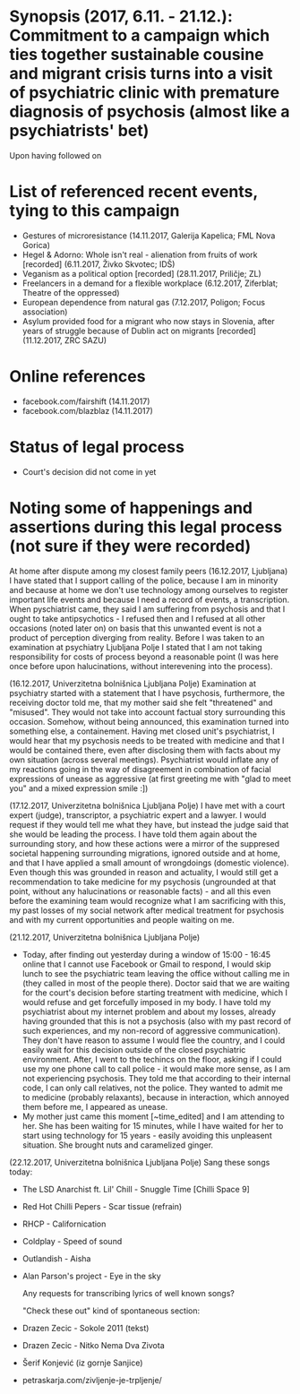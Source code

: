 # Synopsis (2017, 6.11. - 21.12.): Commitment to a campaign which ties together sustainable cousine and migrant crisis turns into a visit of psychiatric clinic with premature diagnosis of psychosis (almost like a psychiatrists' bet)

Upon having followed on 

# List of referenced recent events, tying to this campaign
- Gestures of microresistance (14.11.2017, Galerija Kapelica; FML Nova Gorica)
- Hegel & Adorno: Whole isn't real - alienation from fruits of work [recorded] (6.11.2017, Živko Skvotec; IDŠ)
- Veganism as a political option [recorded] (28.11.2017, Priličje; ZL) 
- Freelancers in a demand for a flexible workplace (6.12.2017, Ziferblat; Theatre of the oppressed)
- European dependence from natural gas (7.12.2017, Poligon; Focus association)
- Asylum provided food for a migrant who now stays in Slovenia, after years of struggle because of Dublin act on migrants [recorded] (11.12.2017, ZRC SAZU)

# Online references
- facebook.com/fairshift (14.11.2017)
- facebook.com/blazblaz (14.11.2017)

# Status of legal process
- Court's decision did not come in yet

# Noting some of happenings and assertions during this legal process (not sure if they were recorded)

At home after dispute among my closest family peers (16.12.2017, Ljubljana)
  I have stated that I support calling of the police, because I am in minority and because at home we don't use technology among ourselves to register important life events and because I need a record of events, a transcription.
When pyschiatrist came, they said I am suffering from psychosis and that I ought to take antipsychotics - I refused then and I refused at all other occasions (noted later on) on basis that this unwanted event is not a product of perception diverging from reality.
Before I was taken to an examination at psychiatry Ljubljana Polje I stated that I am not taking responsibility for costs of process beyond a reasonable point (I was here once before upon halucinations, without interevening into the process).

(16.12.2017, Univerzitetna bolnišnica Ljubljana Polje)
  Examination at psychiatry started with a statement that I have psychosis, furthermore, the receiving doctor told me, that my mother said she felt "threatened" and "misused". They would not take into account factual story surrounding this occasion. Somehow, without being announced, this examination turned into something else, a containement. Having met closed unit's psychiatrist, I would hear that my psychosis needs to be treated with medicine and that I would be contained there, even after disclosing them with facts about my own situation (across several meetings). Psychiatrist would inflate any of my reactions going in the way of disagreement in combination of facial expressions of unease as aggressive (at first greeting me with "glad to meet you" and a mixed expression smile :])

(17.12.2017, Univerzitetna bolnišnica Ljubljana Polje)
  I have met with a court expert (judge), transcriptor, a psychiatric expert and a lawyer. I would request if they would tell me what they have, but instead the judge said that she would be leading the process. I have told them again about the surrounding story, and how these actions were a mirror of the suppresed societal happening surrounding migrations, ignored outside and at home, and that I have applied a small amount of wrongdoings (domestic violence). Even though this was grounded in reason and actuality, I would still get a recommendation to take medicine for my psychosis (ungrounded at that point, without any halucinations or reasonable facts) - and all this even before the examining team would recognize what I am sacrificing with this, my past losses of my social network after medical treatment for psychosis and with my current opportunities and people waiting on me.

(21.12.2017, Univerzitetna bolnišnica Ljubljana Polje)
- Today, after finding out yesterday during a window of 15:00 - 16:45 online that I cannot use Facebook or Gmail to respond, I would skip lunch to see the psychiatric team leaving the office without calling me in (they called in most of the people there). Doctor said that we are waiting for the court's decision before starting treatment with medicine, which I would refuse and get forcefully imposed in my body. I have told my psychiatrist about my internet problem and about my losses, already having grounded that this is not a psychosis (also with my past record of such experiences, and my non-record of aggressive communication). They don't have reason to assume I would flee the country, and I could easily wait for this decision outside of the closed psychiatric environment.
After, I went to the techincs on the floor, asking if I could use my one phone call to call police - it would make more sense, as I am not experiencing psychosis. They told me that according to their internal code, I can only call relatives, not the police. They wanted to admit me to medicine (probably relaxants), because in interaction, which annoyed them before me, I appeared as unease. 
- My mother just came this moment [~time_edited] and I am attending to her. She has been waiting for 15 minutes, while I have waited for her to start using technology for 15 years - easily avoiding this unpleasent situation. She brought nuts and caramelized ginger.

(22.12.2017, Univerzitetna bolnišnica Ljubljana Polje)
  Sang these songs today:
- The LSD Anarchist ft. Lil' Chill - Snuggle Time [Chilli Space 9]
- Red Hot Chilli Pepers - Scar tissue (refrain)
- RHCP - Californication
- Coldplay - Speed of sound
- Outlandish - Aisha
- Alan Parson's project - Eye in the sky

  Any requests for transcribing lyrics of well known songs?

  "Check these out" kind of spontaneous section:
- Drazen Zecic - Sokole 2011 (tekst)
- Drazen Zecic - Nitko Nema Dva Zivota
- Šerif Konjević (iz gornje Sanjice)
- petraskarja.com/zivljenje-je-trpljenje/
